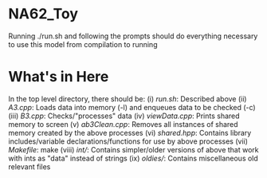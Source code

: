 # NA62_Toy
Running ./run.sh and following the prompts should do everything necessary to use this model from compilation to running

# What's in Here
In the top level directory, there should be:
   (i) *run.sh*: Described above
   (ii) *A3.cpp*: Loads data into memory (-l) and enqueues data to be checked (-c)
   (iii) *B3.cpp*: Checks/"processes" data
   (iv) *viewData.cpp*: Prints shared memory to screen
   (v) *ab3Clean.cpp*: Removes all instances of shared memory created by the above processes
   (vi) *shared.hpp*: Contains library includes/variable declarations/functions for use by above processes
   (vii) *Makefile*: make
   (viii) *int/*: Contains simpler/older versions of above that work with ints as "data" instead of strings
   (ix) *oldies/*: Contains miscellaneous old relevant files

